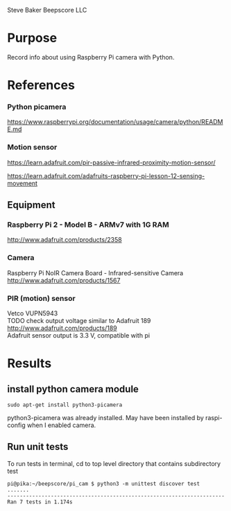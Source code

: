 Steve Baker Beepscore LLC

# Purpose
Record info about using Raspberry Pi camera with Python.

# References

### Python picamera
https://www.raspberrypi.org/documentation/usage/camera/python/README.md

### Motion sensor
https://learn.adafruit.com/pir-passive-infrared-proximity-motion-sensor/

https://learn.adafruit.com/adafruits-raspberry-pi-lesson-12-sensing-movement

## Equipment

### Raspberry Pi 2 - Model B - ARMv7 with 1G RAM
http://www.adafruit.com/products/2358

### Camera
Raspberry Pi NoIR Camera Board - Infrared-sensitive Camera
http://www.adafruit.com/products/1567

### PIR (motion) sensor
Vetco VUPN5943  
TODO check output voltage
similar to Adafruit 189  
http://www.adafruit.com/products/189  
Adafruit sensor output is 3.3 V, compatible with pi


# Results

## install python camera module
    sudo apt-get install python3-picamera

python3-picamera was already installed.
May have been installed by raspi-config when I enabled camera.

## Run unit tests
To run tests in terminal, cd to top level directory that contains subdirectory test

    pi@pika:~/beepscore/pi_cam $ python3 -m unittest discover test
    .......
    ----------------------------------------------------------------------
    Ran 7 tests in 1.174s

